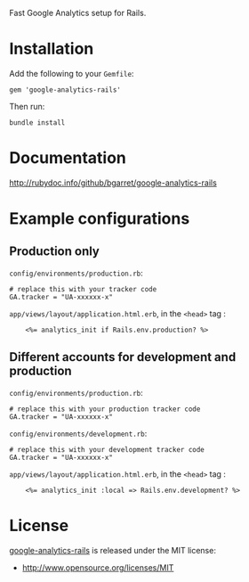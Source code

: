 Fast Google Analytics setup for Rails.

Installation
============

Add the following to your `Gemfile`:

    gem 'google-analytics-rails'

Then run:

    bundle install

Documentation
=============

http://rubydoc.info/github/bgarret/google-analytics-rails

Example configurations
======================

Production only
---------------

`config/environments/production.rb`:

    # replace this with your tracker code
    GA.tracker = "UA-xxxxxx-x"

`app/views/layout/application.html.erb`, in the `<head>` tag :

		<%= analytics_init if Rails.env.production? %>


Different accounts for development and production
-------------------------------------------------

`config/environments/production.rb`:

    # replace this with your production tracker code
    GA.tracker = "UA-xxxxxx-x"

`config/environments/development.rb`:

    # replace this with your development tracker code
    GA.tracker = "UA-xxxxxx-x"

`app/views/layout/application.html.erb`, in the `<head>` tag :

		<%= analytics_init :local => Rails.env.development? %>

License
=======

[google-analytics-rails](https://github.com/bgarret.google-analytics-rails) is released under the MIT license:

* http://www.opensource.org/licenses/MIT
